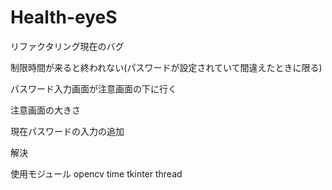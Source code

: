 # Health-eyeS
リファクタリング現在のバグ
<p>制限時間が来ると終われない(パスワードが設定されていて間違えたときに限る)</p>
<p>パスワード入力画面が注意画面の下に行く</p>
<p>注意画面の大きさ</p>
<p>現在パスワードの入力の追加</p>

解決




使用モジュール
opencv
time
tkinter
thread